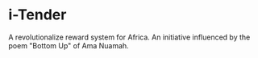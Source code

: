 # i-Tender
 A revolutionalize reward system for Africa. An initiative influenced by the poem "Bottom Up" of Ama Nuamah.
